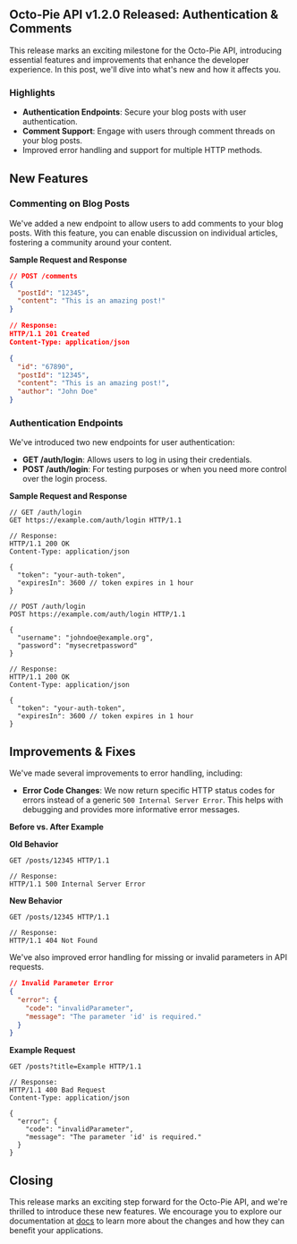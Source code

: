 ## Octo-Pie API v1.2.0 Released: Authentication & Comments

This release marks an exciting milestone for the Octo-Pie API, introducing essential features and improvements that enhance the developer experience. In this post, we'll dive into what's new and how it affects you.

### Highlights

* **Authentication Endpoints**: Secure your blog posts with user authentication.
* **Comment Support**: Engage with users through comment threads on your blog posts.
* Improved error handling and support for multiple HTTP methods.

## New Features

### Commenting on Blog Posts

We've added a new endpoint to allow users to add comments to your blog posts. With this feature, you can enable discussion on individual articles, fostering a community around your content.

**Sample Request and Response**

```json
// POST /comments
{
  "postId": "12345",
  "content": "This is an amazing post!"
}

// Response:
HTTP/1.1 201 Created
Content-Type: application/json

{
  "id": "67890",
  "postId": "12345",
  "content": "This is an amazing post!",
  "author": "John Doe"
}
```

### Authentication Endpoints

We've introduced two new endpoints for user authentication:

*   **GET /auth/login**: Allows users to log in using their credentials.
*   **POST /auth/login**: For testing purposes or when you need more control over the login process.

**Sample Request and Response**

```http
// GET /auth/login
GET https://example.com/auth/login HTTP/1.1

// Response:
HTTP/1.1 200 OK
Content-Type: application/json

{
  "token": "your-auth-token",
  "expiresIn": 3600 // token expires in 1 hour
}
```

```http
// POST /auth/login
POST https://example.com/auth/login HTTP/1.1

{
  "username": "johndoe@example.org",
  "password": "mysecretpassword"
}

// Response:
HTTP/1.1 200 OK
Content-Type: application/json

{
  "token": "your-auth-token",
  "expiresIn": 3600 // token expires in 1 hour
}
```

## Improvements & Fixes

We've made several improvements to error handling, including:

*   **Error Code Changes**: We now return specific HTTP status codes for errors instead of a generic `500 Internal Server Error`. This helps with debugging and provides more informative error messages.

**Before vs. After Example**

**Old Behavior**
```http
GET /posts/12345 HTTP/1.1

// Response:
HTTP/1.1 500 Internal Server Error
```

**New Behavior**
```http
GET /posts/12345 HTTP/1.1

// Response:
HTTP/1.1 404 Not Found
```

We've also improved error handling for missing or invalid parameters in API requests.

```json
// Invalid Parameter Error
{
  "error": {
    "code": "invalidParameter",
    "message": "The parameter 'id' is required."
  }
}
```

**Example Request**

```http
GET /posts?title=Example HTTP/1.1

// Response:
HTTP/1.1 400 Bad Request
Content-Type: application/json

{
  "error": {
    "code": "invalidParameter",
    "message": "The parameter 'id' is required."
  }
}
```

## Closing

This release marks an exciting step forward for the Octo-Pie API, and we're thrilled to introduce these new features. We encourage you to explore our documentation at [docs](https://github.com/example-org/example-repo/releases/tag/v1.0.0) to learn more about the changes and how they can benefit your applications.